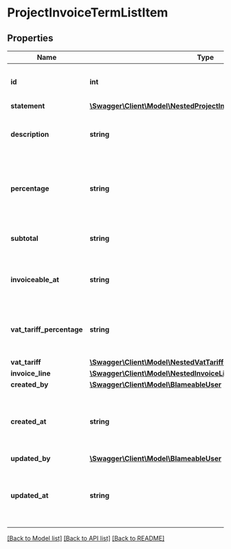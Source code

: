 # ProjectInvoiceTermListItem

## Properties
Name | Type | Description | Notes
------------ | ------------- | ------------- | -------------
**id** | **int** | ID of the project invoice term. | [optional] 
**statement** | [**\Swagger\Client\Model\NestedProjectInvoiceTermStatementListItem**](NestedProjectInvoiceTermStatementListItem.md) |  | [optional] 
**description** | **string** | A description for the invoice term. | [optional] 
**percentage** | **string** | The percentage of the total sum this invoice term covers. | [optional] 
**subtotal** | **string** | The subtotal for this invoice term. | [optional] 
**invoiceable_at** | **string** | The date from which the term can be invoiced. | [optional] 
**vat_tariff_percentage** | **string** | The vat tariff percentage that was be applied to this term. | [optional] 
**vat_tariff** | [**\Swagger\Client\Model\NestedVatTariffListItem**](NestedVatTariffListItem.md) |  | [optional] 
**invoice_line** | [**\Swagger\Client\Model\NestedInvoiceLineListItem**](NestedInvoiceLineListItem.md) |  | [optional] 
**created_by** | [**\Swagger\Client\Model\BlameableUser**](BlameableUser.md) |  | [optional] 
**created_at** | **string** | The creation date of the object in ATOM/ISO-8601 format | [optional] 
**updated_by** | [**\Swagger\Client\Model\BlameableUser**](BlameableUser.md) |  | [optional] 
**updated_at** | **string** | The creation date of the object in ATOM/ISO-8601 format | [optional] 

[[Back to Model list]](../README.md#documentation-for-models) [[Back to API list]](../README.md#documentation-for-api-endpoints) [[Back to README]](../README.md)


